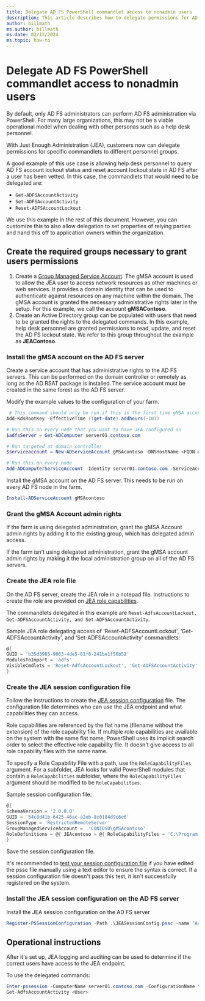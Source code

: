 ```yaml
---
title: Delegate AD FS PowerShell commandlet access to nonadmin users
description: This article describes how to delegate permissions for AD FS PowerShell commandlets to nonadmins.
author: billmath
ms.author: billmath
ms.date: 02/13/2024
ms.topic: how-to
---
```


# Delegate AD FS PowerShell commandlet access to nonadmin users

By default, only AD FS administrators can perform AD FS administration via PowerShell. For many large organizations, this may not be a viable operational model when dealing with other personas such as a help desk personnel.

With Just Enough Administration (JEA), customers now can delegate permissions for specific commandlets to different personnel groups.

A good example of this use case is allowing help desk personnel to query AD FS account lockout status and reset account lockout state in AD FS after a user has been vetted. In this case, the commandlets that would need to be delegated are:

- `Get-ADFSAccountActivity`
- `Set-ADFSAccountActivity`
- `Reset-ADFSAccountLockout`

We use this example in the rest of this document. However, you can customize this to also allow delegation to set properties of relying parties and hand this off to application owners within the organization.

## Create the required groups necessary to grant users permissions

1. Create a [Group Managed Service Account](../../ad-ds/manage/group-managed-service-accounts/group-managed-service-accounts/group-managed-service-accounts-overview.md). The gMSA account is used to allow the JEA user to access network resources as other machines or web services. It provides a domain identity that can be used to authenticate against resources on any machine within the domain. The gMSA account is granted the necessary administrative rights later in the setup. For this example, we call the account **gMSAContoso**.
1. Create an Active Directory group can be populated with users that need to be granted the rights to the delegated commands. In this example, help desk personnel are granted permissions to read, update, and reset the AD FS lockout state. We refer to this group throughout the example as **JEAContoso**.

### Install the gMSA account on the AD FS server

Create a service account that has administrative rights to the AD FS servers. This can be performed on the domain controller or remotely as long as the AD RSAT package is installed. The service account must be created in the same forest as the AD FS server.

Modify the example values to the configuration of your farm.

```powershell
 # This command should only be run if this is the first time gMSA accounts are enabled in the forest
Add-KdsRootKey -EffectiveTime ((get-date).addhours(-10)) 

# Run this on every node that you want to have JEA configured on
$adfsServer = Get-ADComputer server01.contoso.com

# Run targeted at domain controller
$serviceaccount = New-ADServiceAccount gMSAcontoso -DNSHostName <FQDN of the domain containing the KDS key> -PrincipalsAllowedToRetrieveManagedPassword $adfsServer –passthru

# Run this on every node
Add-ADComputerServiceAccount -Identity server01.contoso.com -ServiceAccount $ServiceAccount
```

Install the gMSA account on the AD FS server. This needs to be run on every AD FS node in the farm.

```powershell
Install-ADServiceAccount gMSAcontoso
```

### Grant the gMSA Account admin rights

If the farm is using delegated administration, grant the gMSA Account admin rights by adding it to the existing group, which has delegated admin access.

If the farm isn't using delegated administration, grant the gMSA account admin rights by making it the local administration group on all of the AD FS servers.

### Create the JEA role file

On the AD FS server, create the JEA role in a notepad file. Instructions to create the role are provided on [JEA role capabilities](/powershell/scripting/learn/remoting/jea/role-capabilities).

The commandlets delegated in this example are `Reset-AdfsAccountLockout, Get-ADFSAccountActivity, and Set-ADFSAccountActivity`.

Sample JEA role delegating access of ‘Reset-ADFSAccountLockout', ‘Get-ADFSAccountActivity', and ‘Set-ADFSAccountActivity' commandlets:

```powershell
@{
GUID = 'b35d3985-9063-4de5-81f8-241be1f56b52'
ModulesToImport = 'adfs'
VisibleCmdlets = 'Reset-AdfsAccountLockout', 'Get-ADFSAccountActivity', 'Set-ADFSAccountActivity'
}
```

### Create the JEA session configuration file

Follow the instructions to create the [JEA session configuration](/powershell/scripting/learn/remoting/jea/session-configurations) file. The configuration file determines who can use the JEA endpoint and what capabilities they can access.

Role capabilities are referenced by the flat name (filename without the extension) of the role capability file. If multiple role capabilities are available on the system with the same flat name, PowerShell uses its implicit search order to select the effective role capability file. It doesn't give access to all role capability files with the same name.

To specify a Role Capability File with a path, use the `RoleCapabilityFiles` argument. For a subfolder, JEA looks for valid PowerShell modules that contain a `RoleCapabilities` subfolder, where the `RoleCapabilityFiles` argument should be modified to be `RoleCapabilities`.

Sample session configuration file:

```powershell
@{
SchemaVersion = '2.0.0.0'
GUID = '54c8d41b-6425-46ac-a2eb-8c0184d9c6e6'
SessionType = 'RestrictedRemoteServer'
GroupManagedServiceAccount =  'CONTOSO\gMSAcontoso'
RoleDefinitions = @{ JEAcontoso = @{ RoleCapabilityFiles = 'C:\Program Files\WindowsPowershell\Modules\AccountActivityJEA\RoleCapabilities\JEAAccountActivityResetRole.psrc' } }
}
```

Save the session configuration file.

It's recommended to [test your session configuration file](/powershell/module/microsoft.powershell.core/test-pssessionconfigurationfile) if you have edited the pssc file manually using a text editor to ensure the syntax is correct. If a session configuration file doesn't pass this test, it isn't successfully registered on the system.

### Install the JEA session configuration on the AD FS server

Install the JEA session configuration on the AD FS server

```powershell
Register-PSSessionConfiguration -Path .\JEASessionConfig.pssc -name "AccountActivityAdministration" -force
```

## Operational instructions

After it's set up, JEA logging and auditing can be used to determine if the correct users have access to the JEA endpoint.

To use the delegated commands:

```powershell
Enter-pssession -ComputerName server01.contoso.com -ConfigurationName "AccountActivityAdministration" -Credential <User Using JEA>
Get-AdfsAccountActivity <User>
```
